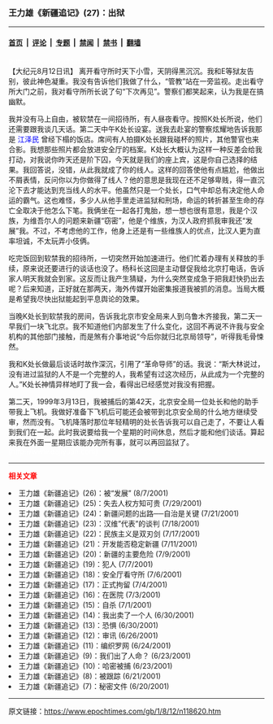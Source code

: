 ### 王力雄《新疆追记》(27)：出狱

---

#### [首页](../../../..?n118620) &nbsp;|&nbsp; [评论](../../../../../epoch-comment?n118620) &nbsp;|&nbsp; [专题](../../../../../epoch-special?n118620) &nbsp;|&nbsp; [禁闻](../../../../../epoch-news?n118620) &nbsp;|&nbsp; [禁书](../../../../../books?n118620) &nbsp;|&nbsp; [翻墙](https://github.com/gfw-breaker/nogfw/blob/master/README.md?n118620)


<div class="post_content" id="artbody" itemprop="articleBody">
 <!-- article content begin -->
 <p>
  <font color="#ffffff">
   (http://www.epochtimes.com)
  </font>
  <br/>
  【大纪元8月12日讯】 离开看守所时天下小雪，天阴得黑沉沉。我和E等狱友告别，彼此神色凝重。我没有告诉他们我做了什么，“管教”站在一旁监视。走出看守所大门之前，我对看守所所长说了句“下次再见”。警察们都笑起来，认为我是在搞幽默。
 </p>
 <p>
  我并没有马上自由，被软禁在一间招待所，有人昼夜看守。按照K处长所说，他们还需要跟我谈几天话。第二天中午K处长设宴。送我去赴宴的警察炫耀地告诉我那是
  <ok href="http://www1.epochtimes.com/news/epochnews/news/Focus.asp?Focus_ID=801">
   <font color="blue">
    江泽民
   </font>
  </ok>
  曾经下榻的饭店。席间有人拍摄K处长跟我碰杯的照片，其他警官也来合影。我想那些照片都会放进安全厅的档案。K处长大概认为这样一种反差会给我打动，对我说你昨天还是阶下囚，今天就是我们的座上宾，这是你自己选择的结果。我回答说，没错，从此我就成了你的线人。这样的回答使他有点尴尬，他做出不屑表情，反问你以为你做得了线人？他的意思是我现在还不足够卑贱，得一直沉沦下去才能达到充当线人的水平。他虽然只是一个处长，口气中却总有决定他人命运的霸气。这也难怪，多少人从他手里走进监狱和刑场，命运的转折甚至生命的存亡全取决于他怎么下笔。我俩坐在一起各打鬼胎，想一想也很有意思，我是个汉族，为维吾尔人的问题来新疆“窃密”，他是个维族，为汉人政府抓我审我还“发展”我。不过，不考虑他的工作，他身上还是有一些维族人的优点，比汉人更为直率坦诚，不太玩弄小伎俩。
 </p>
 <p>
  吃完饭回到软禁我的招待所，一切突然开始加速进行。他们忙着办理有关释放的手续，原来说还要进行的谈话也没了。杨科长这回是主动督促我给北京打电话，告诉家人明天我就会到家。这反而让我产生猜疑，为什么突然变成急于把我赶快扔出去呢？后来知道，正好就在那两天，海外传媒开始密集报道我被抓的消息。当局大概是希望我尽快出狱能起到平息舆论的效果。
 </p>
 <p>
  当晚K处长到软禁我的房间，告诉我北京市安全局来人到乌鲁木齐接我，第二天一早我们一块飞北京。我不知道他们内部发生了什么变化，这回不再说不许我与安全机构的其他部门接触，而是煞有介事地说“今后你就归北京局领导”，听得我毛骨悚然。
 </p>
 <p>
  我和K处长做最后谈话时故作深沉，引用了“革命导师”的话。我说：“斯大林说过，没有进过监狱的人不是一个完整的人，我希望有过这次经历，从此成为一个完整的人。”K处长神情异样地盯了我一会，看得出已经感觉对我没有把握。
 </p>
 <p>
  第二天，1999年3月13日，我被捕后的第42天，北京安全局一位处长和他的助手带我上飞机。我做好准备下飞机后可能还会被带到北京安全局的什么地方继续受审，然而没有。飞机降落时那位年轻精明的处长告诉我可以自己走了，不要让人看到我们在一起。此时我说要给我一个星期的时间休息，然后才能和他们谈话。算起来我在外面一星期应该能办完所有事，就可以再回监狱了。
  <br/>
  <font color="#ffffff">
   (http://www.dajiyuan.com)
  </font>
 </p>
 <hr/>
 <p>
  <b>
   <font color="red">
    相关文章
   </font>
  </b>
  <br/>
 </p>
 <li>
  <ok href="newscontent.asp?ID=117049" target="_blank">
   王力雄《新疆追记》(26)：被“发展”
  </ok>
  (8/7/2001)
  <li>
   <ok href="newscontent.asp?ID=114107" target="_blank">
    王力雄《新疆追记》(25)：失去人权方知可贵
   </ok>
   (7/29/2001)
   <li>
    <ok href="newscontent.asp?ID=111697" target="_blank">
     王力雄《新疆追记》(24)：新疆问题的出路──自治是关键
    </ok>
    (7/21/2001)
    <li>
     <ok href="newscontent.asp?ID=110949" target="_blank">
      王力雄《新疆追记》(23)：汉维”代表”的谈判
     </ok>
     (7/18/2001)
     <li>
      <ok href="newscontent.asp?ID=110423" target="_blank">
       王力雄《新疆追记》(22)：民族主义是双刃剑
      </ok>
      (7/17/2001)
      <li>
       <ok href="newscontent.asp?ID=108555" target="_blank">
        王力雄《新疆追记》(21)：开发能否稳定新疆
       </ok>
       (7/11/2001)
       <li>
        <ok href="newscontent.asp?ID=107827" target="_blank">
         王力雄《新疆追记》(20)：新疆的主要危险
        </ok>
        (7/9/2001)
        <li>
         <ok href="newscontent.asp?ID=107405" target="_blank">
          王力雄《新疆追记》(19)：犯人
         </ok>
         (7/7/2001)
         <li>
          <ok href="newscontent.asp?ID=107031" target="_blank">
           王力雄《新疆追记》(18)：安全厅看守所
          </ok>
          (7/6/2001)
          <li>
           <ok href="newscontent.asp?ID=106206" target="_blank">
            王力雄《新疆追记》(17)：正式拘留
           </ok>
           (7/4/2001)
           <li>
            <ok href="newscontent.asp?ID=105837" target="_blank">
             王力雄《新疆追记》(16)：在医院
            </ok>
            (7/3/2001)
            <li>
             <ok href="newscontent.asp?ID=105297" target="_blank">
              王力雄《新疆追记》(15)：自杀
             </ok>
             (7/1/2001)
             <li>
              <ok href="newscontent.asp?ID=104906" target="_blank">
               王力雄《新疆追记》(14)：我出卖了一个人
              </ok>
              (6/30/2001)
              <li>
               <ok href="newscontent.asp?ID=104905" target="_blank">
                王力雄《新疆追记》(13)：恐惧
               </ok>
               (6/30/2001)
               <li>
                <ok href="newscontent.asp?ID=103360" target="_blank">
                 王力雄《新疆追记》(12)：审讯
                </ok>
                (6/26/2001)
                <li>
                 <ok href="newscontent.asp?ID=102787" target="_blank">
                  王力雄《新疆追记》(11)：编织罗网
                 </ok>
                 (6/24/2001)
                 <li>
                  <ok href="newscontent.asp?ID=102588" target="_blank">
                   王力雄《新疆追记》(9)：我们出了人命？
                  </ok>
                  (6/23/2001)
                  <li>
                   <ok href="newscontent.asp?ID=102589" target="_blank">
                    王力雄《新疆追记》(10)：哈密被捕
                   </ok>
                   (6/23/2001)
                   <li>
                    <ok href="newscontent.asp?ID=101954" target="_blank">
                     王力雄《新疆追记》(8)：被跟踪
                    </ok>
                    (6/21/2001)
                    <li>
                     <ok href="newscontent.asp?ID=101431" target="_blank">
                      王力雄《新疆追记》(7)：秘密文件
                     </ok>
                     (6/20/2001)
                     <br/>
                     <!-- article content end -->
                     <div id="below_article_ad">
                     </div>
                    </li>
                   </li>
                  </li>
                 </li>
                </li>
               </li>
              </li>
             </li>
            </li>
           </li>
          </li>
         </li>
        </li>
       </li>
      </li>
     </li>
    </li>
   </li>
  </li>
 </li>
</div>


---

原文链接：https://www.epochtimes.com/gb/1/8/12/n118620.htm